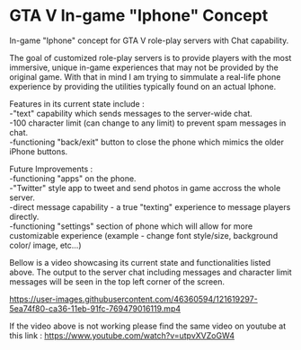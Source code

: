 # GTA V In-game "Iphone" Concept 

In-game "Iphone" concept for GTA V role-play servers with Chat capability.  

The goal of customized role-play servers is to provide players with the most immersive, unique in-game experiences that may not be provided by the original game. With that in mind
I am trying to simmulate a real-life phone experience by providing the utilities typically found on an actual Iphone.


Features in its current state include :  
-"text" capability which sends messages to the server-wide chat.  
-100 character limit (can change to any limit) to prevent spam messages in chat.  
-functioning "back/exit" button to close the phone which mimics the older iPhone buttons.  


Future Improvements :  
-functioning "apps" on the phone.  
-"Twitter" style app to tweet and send photos in game accross the whole server.  
-direct message capability - a true "texting" experience to message players directly.  
-functioning "settings" section of phone which will allow for more customizable experience (example - change font style/size, background color/ image, etc...)


Bellow is a video showcasing its current state and functionalities listed above. The output to the server chat including messages and character limit messages will be seen 
in the top left corner of the screen.


https://user-images.githubusercontent.com/46360594/121619297-5ea74f80-ca36-11eb-91fc-769479016119.mp4  

If the video above is not working please find the same video on youtube at this link : https://www.youtube.com/watch?v=utpvXVZoGW4  
